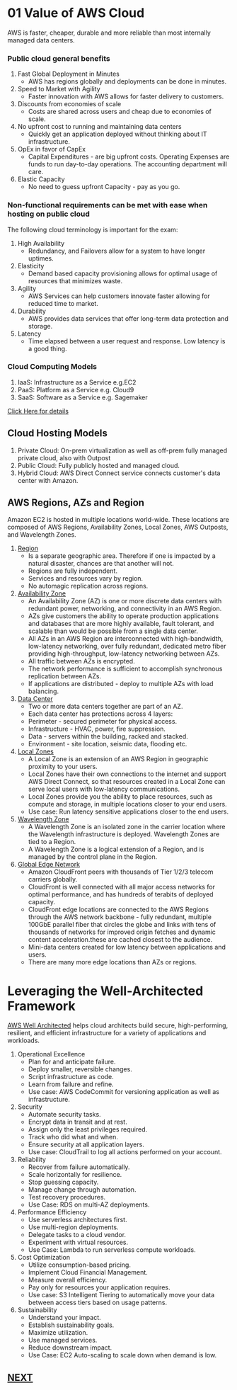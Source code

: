 # 01 Value of AWS Cloud

AWS is faster, cheaper, durable and more reliable than most internally managed data centers.
### Public cloud general benefits 
1. Fast Global Deployment in Minutes
    * AWS has regions globally and deployments can be done in minutes.
1. Speed to Market with Agility
    * Faster innovation with AWS allows for faster delivery to customers.
1. Discounts from economies of scale 
    * Costs are shared across users and cheap due to economies of scale.
1. No upfront cost to running and maintaining data centers
    * Quickly get an application deployed without thinking about IT infrastructure.
1. OpEx in favor of CapEx
    * Capital Expenditures - are big upfront costs. Operating Expenses are funds to run day-to-day operations. The accounting department will care.
1. Elastic Capacity
    * No need to guess upfront Capacity - pay as you go.


### Non-functional requirements can be met with ease when hosting on public cloud
The following cloud terminology is important for the exam:
1. High Availability
    * Redundancy, and Failovers allow for a system to have longer uptimes.
1. Elasticity
    * Demand based capacity provisioning allows for optimal usage of resources that minimizes waste.
1. Agility
    * AWS Services can help customers innovate faster allowing for reduced time to market.
1. Durability
    * AWS provides data services that offer long-term data protection and storage.
1. Latency
    * Time elapsed between a user request and response. Low latency is a good thing.
### Cloud Computing Models

1. IaaS: Infrastructure as a Service e.g.EC2
1. PaaS: Platform as a Service e.g. Cloud9
1. SaaS: Software as a Service e.g. Sagemaker

[Click Here for details](https://aws.amazon.com/what-is-cloud-computing/?pg=TOCC)
## Cloud Hosting Models

1. Private Cloud: On-prem virtualization as well as off-prem fully managed private cloud, also with Outpost
1. Public Cloud: Fully publicly hosted and managed cloud.
1. Hybrid Cloud: AWS Direct Connect service connects customer's data center with Amazon.

## AWS Regions, AZs and Region

Amazon EC2 is hosted in multiple locations world-wide. These locations are composed of AWS Regions, Availability Zones, Local Zones, AWS Outposts, and Wavelength Zones.
1. [Region](https://docs.aws.amazon.com/AWSEC2/latest/UserGuide/using-regions-availability-zones.html)
    * Is a separate geographic area. Therefore if one is impacted by a natural disaster, chances are that another will not.
    * Regions are fully independent.
    * Services and resources vary by region.
    * No automagic replication across regions. 
1. [Availability Zone](https://aws.amazon.com/about-aws/global-infrastructure/regions_az/)
    * An Availability Zone (AZ) is one or more discrete data centers with redundant power, networking, and connectivity in an AWS Region. 
    * AZs give customers the ability to operate production applications and databases that are more highly available, fault tolerant, and scalable than would be possible from a single data center. 
    * All AZs in an AWS Region are interconnected with high-bandwidth, low-latency networking, over fully redundant, dedicated metro fiber providing high-throughput, low-latency networking between AZs. 
    * All traffic between AZs is encrypted. 
    * The network performance is sufficient to accomplish synchronous replication between AZs. 
    * If applications are distributed - deploy to multiple AZs with load balancing.
1. [Data Center](https://aws.amazon.com/compliance/data-center/data-centers/)
    * Two or more data centers together are part of an AZ.
    * Each data center has protections across 4 layers:
    * Perimeter - secured perimeter for physical access.
    * Infrastructure - HVAC, power, fire suppression.
    * Data - servers within the building, racked and stacked.
    * Environment - site location, seismic data, flooding etc.
1. [Local Zones](https://aws.amazon.com/about-aws/global-infrastructure/localzones/)
    * A Local Zone is an extension of an AWS Region in geographic proximity to your users. 
    * Local Zones have their own connections to the internet and support AWS Direct Connect, so that resources created in a Local Zone can serve local users with low-latency communications. 
    * Local Zones provide you the ability to place resources, such as compute and storage, in multiple locations closer to your end users.
    * Use case: Run latency sensitive applications closer to the end users.
1. [Wavelength Zone](https://docs.aws.amazon.com/AWSEC2/latest/UserGuide/using-regions-availability-zones.html#concepts-wavelength-zones)
    * A Wavelength Zone is an isolated zone in the carrier location where the Wavelength infrastructure is deployed. Wavelength Zones are tied to a Region. 
    * A Wavelength Zone is a logical extension of a Region, and is managed by the control plane in the Region.
1. [Global Edge Network](https://aws.amazon.com/cloudfront/features/?p=ugi&l=na&whats-new-cloudfront.sort-by=item.additionalFields.postDateTime&whats-new-cloudfront.sort-order=desc) 
    * Amazon CloudFront peers with thousands of Tier 1/2/3 telecom carriers globally.
    * CloudFront is well connected with all major access networks for optimal performance, and has hundreds of terabits of deployed capacity. 
    * CloudFront edge locations are connected to the AWS Regions through the AWS network backbone - fully redundant, multiple 100GbE parallel fiber that circles the globe and links with tens of thousands of networks for improved origin fetches and dynamic content acceleration.these are cached closest to the audience.
    * Mini-data centers created for low latency between applications and users.
    * There are many more edge locations than AZs or regions.


 # Leveraging the Well-Architected Framework
[AWS Well Architected](https://aws.amazon.com/architecture/well-architected/?wa-lens-whitepapers.sort-by=item.additionalFields.sortDate&wa-lens-whitepapers.sort-order=desc&wa-guidance-whitepapers.sort-by=item.additionalFields.sortDate&wa-guidance-whitepapers.sort-order=des=) helps cloud architects build secure, high-performing, resilient, and efficient infrastructure for a variety of applications and workloads.

1. Operational Excellence
    * Plan for and anticipate failure. 
    * Deploy smaller, reversible changes. 
    * Script infrastructure as code. 
    * Learn from failure and refine.
    * Use case: AWS CodeCommit for versioning application as well as infrastructure.
1. Security
    * Automate security tasks.
    * Encrypt data in transit and at rest.
    * Assign only the least privileges required.
    * Track who did what and when.
    * Ensure security at all application layers.
    * Use case: CloudTrail to log all actions performed on your account.
1. Reliability
    * Recover from failure automatically.
    * Scale horizontally for resilience.
    * Stop guessing capacity.
    * Manage change through automation.
    * Test recovery procedures.
    * Use Case: RDS on multi-AZ deployments.
1. Performance Efficiency
    * Use serverless architectures first.
    * Use multi-region deployments.
    * Delegate tasks to a cloud vendor.
    * Experiment with virtual resources.
    * Use Case: Lambda to run serverless compute workloads.
1. Cost Optimization
    * Utilize consumption-based pricing.
    * Implement Cloud Financial Management.
    * Measure overall efficiency.
    * Pay only for resources your application requires.
    * Use case: S3 Intelligent Tiering to automatically move your data between access tiers based on usage patterns.
1. Sustainability
    * Understand your impact.
    * Establish sustainability goals.
    * Maximize utilization.
    * Use managed services.
    * Reduce downstream impact.
    * Use Case: EC2 Auto-scaling to scale down when demand is low.


## [NEXT](./05-AWS_Core_Services.md)
